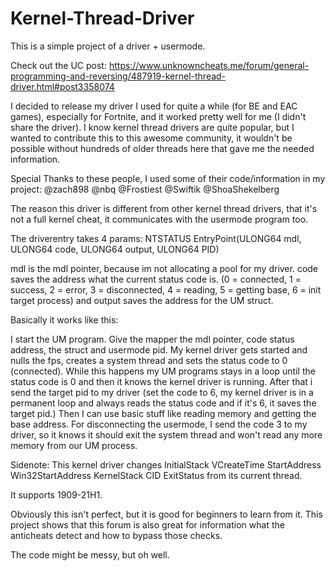 # Kernel-Thread-Driver
This is a simple project of a driver + usermode.

Check out the UC post: https://www.unknowncheats.me/forum/general-programming-and-reversing/487919-kernel-thread-driver.html#post3358074

I decided to release my driver I used for quite a while (for BE and EAC games), especially for Fortnite, and it worked pretty well for me (I didn't share the driver).
I know kernel thread drivers are quite popular, but I wanted to contribute this to this awesome community, it wouldn't be possible without hundreds of older threads here that gave me the needed information.

Special Thanks to these people, I used some of their code/information in my project:
@zach898
@nbq
@Frostiest
@Swiftik
@ShoaShekelberg

The reason this driver is different from other kernel thread drivers, that it's not a full kernel cheat, it communicates with the usermode program too.

The driverentry takes 4 params:
NTSTATUS EntryPoint(ULONG64 mdl, ULONG64 code, ULONG64 output, ULONG64 PID)

mdl is the mdl pointer, because im not allocating a pool for my driver.
code saves the address what the current status code is. (0 = connected, 1 = success, 2 = error, 3 = disconnected, 4 = reading, 5 = getting base, 6 = init target process)
and output saves the address for the UM struct.

Basically it works like this:

I start the UM program.
Give the mapper the mdl pointer, code status address, the struct and usermode pid.
My kernel driver gets started and nulls the fps, creates a system thread and sets the status code to 0 (connected).
While this happens my UM programs stays in a loop until the status code is 0 and then it knows the kernel driver is running.
After that i send the target pid to my driver (set the code to 6, my kernel driver is in a permanent loop and always reads the status code and if it's 6, it saves the target pid.)
Then I can use basic stuff like reading memory and getting the base address.
For disconnecting the usermode, I send the code 3 to my driver, so it knows it should exit the system thread and won't read any more memory from our UM process.

Sidenote:
This kernel driver changes
InitialStack
VCreateTime
StartAddress
Win32StartAddress
KernelStack
CID
ExitStatus
from its current thread.

It supports 1909-21H1.

Obviously this isn't perfect, but it is good for beginners to learn from it.
This project shows that this forum is also great for information what the anticheats detect and how to bypass those checks.

The code might be messy, but oh well.
